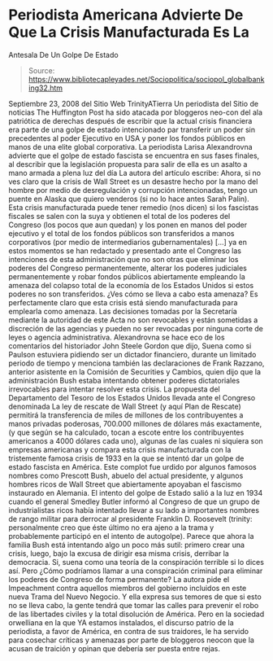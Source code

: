 # Periodista Americana Advierte De Que La Crisis Manufacturada Es La 
Antesala De Un Golpe De Estado

> Source: https://www.bibliotecapleyades.net/Sociopolitica/sociopol_globalbanking32.htm

Septiembre 23, 2008
del Sitio Web
TrinityATierra
Un periodista del Sitio de noticias The
Huffington Post ha sido atacada por bloggeros neo-con del ala patriótica
de derechas después de escribir que la actual crisis financiera era parte de
una golpe de estado intencionado par transferir un poder sin precedentes al
poder Ejecutivo en USA y poner los fondos públicos en manos de una
elite
global corporativa.
La periodista Larisa Alexandrovna advierte que el golpe
de estado fascista se encuentra en sus fases finales, al describir que la
legislación propuesta para salir de ella es un asalto a mano armada a plena
luz del día
La autora del artículo escribe:
Ahora, si no ves claro que la crisis de Wall Street es un desastre hecho
por la mano del hombre por medio de desregulación y corrupción intencionadas,
tengo un puente en Alaska que quiero venderos (si no lo hace antes Sarah
Palin).
Esta crisis manufacturada puede tener remedio (nos dicen) si los
fascistas fiscales se salen con la suya y obtienen el total de los poderes
del Congreso (los pocos que aun quedan) y los ponen en manos del poder
ejecutivo y el total de los fondos públicos son transferidos a manos
corporativos (por medio de intermediarios gubernamentales)
[...] ya en estos momentos se han redactado y presentado ante el Congreso
las intenciones de esta administración que no son otras que eliminar los
poderes del Congreso permanentemente, alterar los poderes judiciales
permanentemente y robar fondos públicos abiertamente empleando la amenaza
del colapso total de la economía de los Estados Unidos si estos poderes no
son transferidos.
¿Ves cómo se lleva a cabo esta amenaza?
Es perfectamente
claro que esta crisis está siendo manufacturada para emplearla como amenaza.
Las decisiones tomadas por la Secretaría mediante la autoridad de este Acta
no son revocables y están sometidas a discreción de las agencias y pueden no
ser revocadas por ninguna corte de leyes o agencia administrativa.
Alexandrovna se hace eco de los comentarios del historiador
John Steele
Gordon que dijo,
Suena como si Paulson estuviera pidiendo ser un dictador
financiero, durante un limitado periodo de tiempo y menciona también las
declaraciones de Frank Razzano, anterior asistente en la Comisión de Securities y Cambios, quien dijo que la administración Bush estaba
intentando obtener poderes dictatoriales irrevocables para intentar
resolver esta crisis.
La propuesta del Departamento del Tesoro de los Estados Unidos llevada ante
el Congreso denominada La ley de rescate de Wall Street (y aquí Plan de
Rescate) permitirá la transferencia de miles de millones de los
contribuyentes a manos privadas poderosas, 700.000 millones de dólares más
exactamente, (y que según se ha calculado, tocan a escote entre los
contribuyentes americanos a 4000 dólares cada uno), algunas de las cuales ni
siquiera son empresas americanas y compara esta crisis manufacturada con la
tristemente famosa crisis de 1933 en la que se intentó dar un golpe de
estado fascista en América.
Este complot fue urdido por algunos famosos
nombres como Prescott Bush, abuelo del actual presidente, y algunos hombres
ricos de Wall Street que abiertamente apoyaban el fascismo instaurado en
Alemania.
El intento del golpe de Estado salió a la luz en 1934 cuando el general
Smedley Butler informó al Congreso de que un grupo de industrialistas ricos
había intentado llevar a su lado a importantes nombres de rango militar para
derrocar al presidente Franklin D. Roosevelt (trinity: personalmente creo
que éste último no era ajeno a la trama y probablemente participó en el
intento de autogolpe).
Parece que ahora la familia Bush está intentando algo un poco más sutil:
primero crear una crisis, luego, bajo la excusa de dirigir esa misma crisis,
derribar la democracia. Si, suena como una teoría de la conspiración
terrible si lo dices así. Pero ¿Cómo podríamos llamar a una conspiración
criminal para eliminar los poderes de Congreso de forma permanente?
La autora pide el Impeachment contra aquellos miembros del gobierno
incluidos en este nueva Trama del Nuevo Negocio.
Y ella expresa sus temores
de que si esto no se lleva cabo, la gente tendrá que tomar las calles para
prevenir el robo de las libertades civiles y la total disolución de América.
Pero en la sociedad orwelliana en la que YA estamos instalados, el discurso
patrio de la periodista, a favor de América, en contra de sus traidores, le
ha servido para cosechar críticas y amenazas por parte de bloggeros neocon
que la acusan de traición y opinan que debería ser puesta entre rejas.
